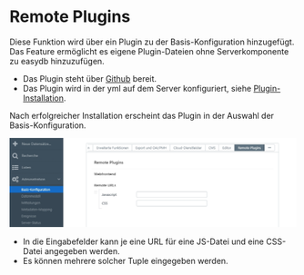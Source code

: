 # Remote Plugins

Diese Funktion wird über ein Plugin zu der Basis-Konfiguration hinzugefügt. Das Feature ermöglicht es eigene Plugin-Dateien ohne Serverkomponente zu easydb hinzuzufügen.

* Das Plugin steht über [Github](https://github.com/programmfabrik/easydb-remote-plugin) bereit.
* Das Plugin wird in der yml auf dem Server konfiguriert, siehe [Plugin-Installation](../../sysadmin/plugin/plugin.html).

Nach erfolgreicher Installation erscheint das Plugin in der Auswahl der Basis-Konfiguration.  

![](remote_plugin.jpg)

* In die Eingabefelder kann je eine URL für eine JS-Datei und eine CSS-Datei angegeben werden.
* Es können mehrere solcher Tuple eingegeben werden.

